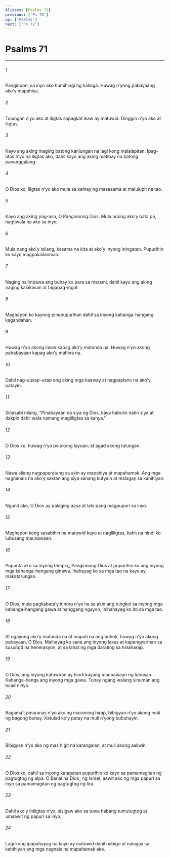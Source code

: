 ```yaml
---
Aliases: [Psalms 71]
previous: ['Ps 70']
up: ['Psalms']
next: ['Ps 72']
---
```

# Psalms 71

***






















###### 1 










Panginoon, sa inyo ako humihingi ng kalinga. Huwag nʼyong pabayaang akoʼy mapahiya. 





















###### 2 










Tulungan nʼyo ako at iligtas sapagkat ikaw ay matuwid. Dinggin nʼyo ako at iligtas. 





















###### 3 










Kayo ang aking maging batong kanlungan na lagi kong malalapitan. Ipag-utos nʼyo na iligtas ako, dahil kayo ang aking matibay na batong pananggalang. 





















###### 4 










O Dios ko, iligtas nʼyo ako mula sa kamay ng masasama at malulupit na tao. 





















###### 5 










Kayo ang aking pag-asa, O Panginoong Dios. Mula noong akoʼy bata pa, nagtiwala na ako sa inyo. 





















###### 6 










Mula nang akoʼy isilang, kasama na kita at akoʼy inyong iningatan. Pupurihin ko kayo magpakailanman. 





















###### 7 










Naging halimbawa ang buhay ko para sa marami, dahil kayo ang aking naging kalakasan at tagapag-ingat. 





















###### 8 










Maghapon ko kayong pinapupurihan dahil sa inyong kahanga-hangang kagandahan. 





















###### 9 










Huwag nʼyo akong iiwan kapag akoʼy matanda na. Huwag nʼyo akong pababayaan kapag akoʼy mahina na. 





















###### 10 










Dahil nag-uusap-usap ang aking mga kaaway at nagpaplano na akoʼy patayin. 





















###### 11 










Sinasabi nilang, "Pinabayaan na siya ng Dios, kaya habulin natin siya at dakpin dahil wala namang magliligtas sa kanya." 





















###### 12 










O Dios ko, huwag nʼyo po akong layuan; at agad akong tulungan. 





















###### 13 










Nawa silang nagpaparatang sa akin ay mapahiya at mapahamak. Ang mga nagnanais na akoʼy saktan ang siya sanang kutyain at malagay sa kahihiyan. 





















###### 14 










Ngunit ako, O Dios ay palaging aasa at lalo pang magpupuri sa inyo. 





















###### 15 










Maghapon kong sasabihin na matuwid kayo at nagliligtas, kahit na hindi ko lubusang maunawaan. 





















###### 16 










Pupunta ako sa inyong templo_ Panginoong Dios at pupurihin ko ang inyong mga kahanga-hangang ginawa. Ihahayag ko sa mga tao na kayo ay makatarungan. 





















###### 17 










O Dios, mula pagkabataʼy itinuro nʼyo na sa akin ang tungkol sa inyong mga kahanga-hangang gawa at hanggang ngayon, inihahayag ko ito sa mga tao. 





















###### 18 










At ngayong akoʼy matanda na at maputi na ang buhok, huwag nʼyo akong pabayaan, O Dios. Maihayag ko sana ang inyong lakas at kapangyarihan sa susunod na henerasyon, at sa lahat ng mga darating sa hinaharap. 





















###### 19 










O Dios, ang inyong katuwiran ay hindi kayang maunawaan ng lubusan. Kahanga-hanga ang inyong mga gawa. Tunay ngang walang sinuman ang tulad ninyo. 





















###### 20 










Bagamaʼt pinaranas nʼyo ako ng maraming hirap, bibigyan nʼyo akong muli ng bagong buhay. Katulad koʼy patay na muli nʼyong bubuhayin. 





















###### 21 










Bibigyan nʼyo ako ng mas higit na karangalan, at muli akong aaliwin. 





















###### 22 










O Dios ko, dahil sa inyong katapatan pupurihin ko kayo sa pamamagitan ng pagtugtog ng alpa. O Banal na Dios_ ng Israel, aawit ako ng mga papuri sa inyo sa pamamagitan ng pagtugtog ng lira. 





















###### 23 










Dahil akoʼy iniligtas nʼyo, sisigaw ako sa tuwa habang tumutugtog at umaawit ng papuri sa inyo. 





















###### 24 










Lagi kong ipapahayag na kayo ay matuwid dahil nabigo at nalagay sa kahihiyan ang mga nagnais na mapahamak ako.
